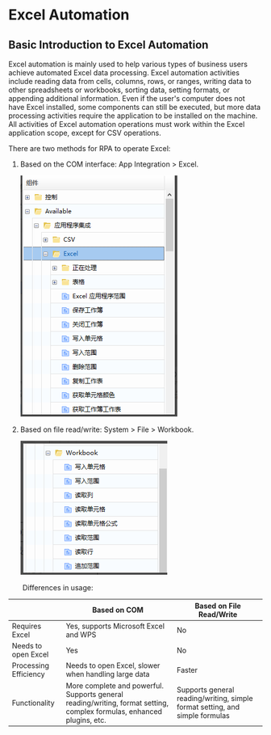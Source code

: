 # Excel Automation

## Basic Introduction to Excel Automation <span id="basic-introduction"></span>

Excel automation is mainly used to help various types of business users achieve automated Excel data processing. Excel automation activities include reading data from cells, columns, rows, or ranges, writing data to other spreadsheets or workbooks, sorting data, setting formats, or appending additional information. Even if the user's computer does not have Excel installed, some components can still be executed, but more data processing activities require the application to be installed on the machine. All activities of Excel automation operations must work within the Excel application scope, except for CSV operations.

There are two methods for RPA to operate Excel:

1. Based on the COM interface: App Integration > Excel.

   ![image-20220509161404157](Excel.assets/image-20220509161404157.png)

2. Based on file read/write: System > File > Workbook.

   ![image-20220509161415280](Excel.assets/image-20220509161415280.png)

<span> &emsp;&emsp;</span>Differences in usage:

|         | Based on COM                                              | Based on File Read/Write             |
| --------------------- | --------------------------------------------------------- | ------------------------------------ |
| Requires Excel        | Yes, supports Microsoft Excel and WPS                     | No                                   |
| Needs to open Excel   | Yes                                                       | No                                   |
| Processing Efficiency | Needs to open Excel, slower when handling large data      | Faster                               |
| Functionality         | More complete and powerful. Supports general reading/writing, format setting, complex formulas, enhanced plugins, etc. | Supports general reading/writing, simple format setting, and simple formulas |
